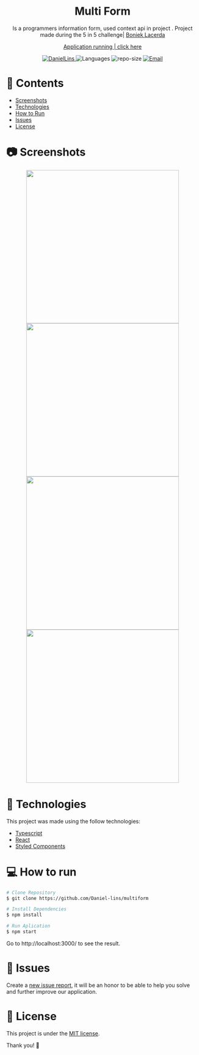 
<h1 align="center">  Multi Form </h1>
<p align="center">  
Is a programmers information form, used context api in project . Project made during the 5 in 5 challenge| <a href="https://www.youtube.com/c/BoniekyLacerdaLeal"> Boniek Lacerda</a> </p>
<p align="center" ><a  href="https://multi-form-2.herokuapp.com/" > Application running | click here </a>  </p>
<p align="center">
   <a href="https://www.linkedin.com/in/daniel-lins-/">
      <img alt="DanielLins" src="https://img.shields.io/badge/-DanielLins-5965e0?style=flat&logo=Linkedin&logoColor=white" />
   </a>
  <img alt="Languages" src="https://img.shields.io/github/languages/count/Daniel-lins/multiform?color=%235963C5" />
  <img alt="repo-size" src="https://img.shields.io/github/repo-size/Daniel-lins/multiform?color=%235761C3" />
  <a href="Dlins300@gmail.com">
   <img alt="Email" src="https://img.shields.io/badge/-dlins300%40gmail.com-%23525DCB" />
  </a>
</p>

# 📌 Contents

* [Screenshots](#camera-screenshot)
* [Technologies](#rocket-technologies)
* [How to Run](#computer-how-to-run)
* [Issues](#bug-issues)
* [License](#page_facing_up-license)



# :camera: Screenshots
<div align="center">
      <img src="https://user-images.githubusercontent.com/71731815/154587261-f65edd0b-6cd4-4984-954f-e7a6a7ea0630.png" width="400px" />
      <img src="https://user-images.githubusercontent.com/71731815/154587072-6bfeedd0-f46c-4b8f-a7dd-e0dce751d5d4.png" width="400px" />
      <img src="https://user-images.githubusercontent.com/71731815/154586873-b6f5a703-21de-43c7-9e1c-71a6db1d2d0f.png" width="400px" />
      <img src="https://user-images.githubusercontent.com/71731815/154586539-2f7af2c3-d593-4f00-8882-955f62b37b88.png" width="400px" />

  
 
  
</div>

# :rocket: Technologies
This project was made using the follow technologies:
* [Typescript](https://www.typescriptlang.org/)      
* [React](https://reactjs.org/)      
* [Styled Components](https://styled-components.com/)

# :computer: How to run

```bash
# Clone Repository
$ git clone https://github.com/Daniel-lins/multiform
```

```bash
# Install Dependencies
$ npm install

# Run Aplication
$ npm start
```
Go to http://localhost:3000/ to see the result.

# :bug: Issues

Create a <a href="https://github.com//Daniel-lins/multiform/issues">new issue report</a>, it will be an honor to be able to help you solve and further improve our application.

# :page_facing_up: License

This project is under the [MIT license](./LICENSE).

Thank you! 🌠




